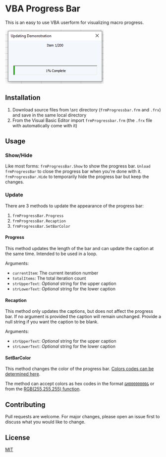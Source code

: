 # VBA Progress Bar
This is an easy to use VBA userform for visualizing macro progress.

![VBA Progress Bar Demo](assets\progressbar_demo.gif)

## Installation
1. Download source files from \src directory (`frmProgressbar.frm` and `.frx`) and save in the same local directory
2. From the Visual Basic Editor import `frmProgressbar.frm` (the `.frx` file with automatically come with it)

## Usage
### Show/Hide
Like most forms:
`frmProgressBar.Show` to show the progress bar.
`Unload frmProgressBar` to close the progress bar when you're done with it.
`frmProgressBar.Hide` to temporarily hide the progress bar but keep the changes.

### Update
There are 3 methods to update the appearance of the progress bar:
1. `frmProgressBar.Progress`
2. `frmProgressBar.Recaption`
3. `frmProgressBar.SetBarColor`

#### Progress
This method updates the length of the bar and can update the caption at the same time.  Intended to be used in a loop.

Arguments:
- `currentItem`: The current iteration number
- `totalItems`: The total iteration count
- `strUpperText`: *Optional* string for the upper caption
- `strLowerText`: *Optional* string for the lower caption

#### Recaption
This method only updates the captions, but does not affect the progress bar.
If no argument is provided the caption will remain unchanged.  Provide a null string if you want the caption to be blank.

Arguments:
- `strUpperText`: *Optional* string for the upper caption
- `strLowerText`: *Optional* string for the lower caption

#### SetBarColor
This method changes the color of the progress bar.
[Colors codes can be determined here](https://www.google.com/search?q=color+picker).

The method can accept colors as hex codes in the format [`&H00000000&`](https://www.thespreadsheetguru.com/the-code-vault/hex-color-codes-for-vba-userforms) or from the [RGB(255,255,255) function](https://docs.microsoft.com/en-us/office/vba/language/reference/user-interface-help/rgb-function).


## Contributing
Pull requests are welcome. For major changes, please open an issue first to discuss what you would like to change.

## License
[MIT](https://choosealicense.com/licenses/mit/)
